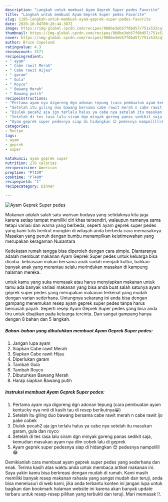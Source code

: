```yaml
---
description: "Langkah untuk membuat Ayam Geprek Super pedes Favorite"
title: "Langkah untuk membuat Ayam Geprek Super pedes Favorite"
slug: 1195-langkah-untuk-membuat-ayam-geprek-super-pedes-favorite
date: 2020-10-04T00:28:44.387Z
image: https://img-global.cpcdn.com/recipes/960be3eb57f0bd57/751x532cq70/ayam-geprek-super-pedes-foto-resep-utama.jpg
thumbnail: https://img-global.cpcdn.com/recipes/960be3eb57f0bd57/751x532cq70/ayam-geprek-super-pedes-foto-resep-utama.jpg
cover: https://img-global.cpcdn.com/recipes/960be3eb57f0bd57/751x532cq70/ayam-geprek-super-pedes-foto-resep-utama.jpg
author: Bruce Copeland
ratingvalue: 4.3
reviewcount: 3571
recipeingredient:
- " ayam"
- " Cabe rawit Merah"
- " Cabe rawit Hijau"
- " garam"
- " Gula"
- " Royco"
- " Bawang Merah"
- " Bawang putih"
recipeinstructions:
- "Pertama ayam nya digoreng dgn adonan tepung (cara pembuatan ayam kentucky nya nnti di kasih tau di resep berikutnya😀)"
- "Setelah itu giling duo bawang bersama cabe rawit merah n cabe rawit ijo pake cobek"
- "Diulek pecah2 aja jgn terlalu halus ya cabe nya setelah itu masukan garam, gula dan royco"
- "Setelah di tes rasa lalu siram dgn minyak goreng panas sedikit saja, kemudian masukan ayam nya dlm cobek lalu di geprek"
- "Ayam geprek super pedesnya siap di hidangkan 😊 pedesnya nampolllll😂"
categories:
- Recipe
tags:
- ayam
- geprek
- super

katakunci: ayam geprek super 
nutrition: 278 calories
recipecuisine: American
preptime: "PT15M"
cooktime: "PT48M"
recipeyield: "1"
recipecategory: Dinner

---
```



![Ayam Geprek Super pedes](https://img-global.cpcdn.com/recipes/960be3eb57f0bd57/751x532cq70/ayam-geprek-super-pedes-foto-resep-utama.jpg)

Makanan adalah salah satu warisan budaya yang setidaknya kita jaga karena setiap tempat memiliki ciri khas tersendiri, walaupun namanya sama tetapi variasi dan warna yang berbeda, seperti ayam geprek super pedes yang kami tulis berikut mungkin di wilayah anda berbeda cara memasaknya. Masakan yang penuh dengan bumbu menampilkan keistimewahan yang merupakan keragaman Nusantara

Kedekatan rumah tangga bisa diperoleh dengan cara simple. Diantaranya adalah membuat makanan Ayam Geprek Super pedes untuk keluarga bisa dicoba. kebiasaan makan bersama anak sudah menjadi kultur, bahkan banyak anak yang merantau selalu merindukan masakan di kampung halaman mereka.



untuk kamu yang suka memasak atau harus menyiapkan makanan untuk tamu ada banyak variasi makanan yang bisa anda buat salah satunya ayam geprek super pedes yang merupakan makanan terkenal yang mudah dengan varian sederhana. Untungnya sekarang ini anda bisa dengan gampang menemukan resep ayam geprek super pedes tanpa harus bersusah payah.
Seperti resep Ayam Geprek Super pedes yang bisa anda tiru untuk disajikan pada keluarga tercinta. Dan sangat gampang hanya dengan 8 bahan dan 5 langkah.


<!--inarticleads1-->

##### Bahan-bahan yang dibutuhkan membuat Ayam Geprek Super pedes:

1. Jangan lupa  ayam
1. Siapkan  Cabe rawit Merah
1. Siapkan  Cabe rawit Hijau
1. Diperlukan  garam
1. Tambah  Gula
1. Tambah  Royco
1. Dibutuhkan  Bawang Merah
1. Harap siapkan  Bawang putih




<!--inarticleads2-->

##### Instruksi membuat  Ayam Geprek Super pedes:

1. Pertama ayam nya digoreng dgn adonan tepung (cara pembuatan ayam kentucky nya nnti di kasih tau di resep berikutnya😀)
1. Setelah itu giling duo bawang bersama cabe rawit merah n cabe rawit ijo pake cobek
1. Diulek pecah2 aja jgn terlalu halus ya cabe nya setelah itu masukan garam, gula dan royco
1. Setelah di tes rasa lalu siram dgn minyak goreng panas sedikit saja, kemudian masukan ayam nya dlm cobek lalu di geprek
1. Ayam geprek super pedesnya siap di hidangkan 😊 pedesnya nampolllll😂




Demikianlah cara membuat ayam geprek super pedes yang sederhana dan enak. Terima kasih atas waktu anda untuk membaca artikel makanan ini. Saya yakin kamu bisa berkreasi dengan mudah di rumah. Kami masih memiliki banyak resep makanan rahasia yang sangat mudah dan teruji, anda bisa menelusuri di web kami, jika anda terbantu konten ini jangan lupa untuk bagikan dan bookmark halaman website ini karena akan banyak update terbaru untuk resep-resep pilihan yang terbukti dan teruji. Mari memasak !!. 
